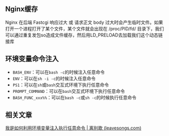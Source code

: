 ## Nginx缓存
Nginx 在后端 Fastcgi 响应过大 或 请求正文 body 过大时会产生临时文件。如果打开一个进程打开了某个文件，某个文件就会出现在 /proc/PID/fd/ 目录下，我们可以通过重复发包so造成文件缓存，然后用LD_PRELOAD去加载我们这个动态链接库

## 环境变量命令注入

-   `BASH_ENV`：可以在`bash -c`的时候注入任意命令
-   `ENV`：可以在`sh -i -c`的时候注入任意命令
-   `PS1`：可以在`sh`或`bash`交互式环境下执行任意命令
-   `PROMPT_COMMAND`：可以在`bash`交互式环境下执行任意命令
-   `BASH_FUNC_xxx%%`：可以在`bash -c`或`sh -c`的时候执行任意命令


## 相关文章
[我是如何利用环境变量注入执行任意命令 | 离别歌 (leavesongs.com)](https://www.leavesongs.com/PENETRATION/how-I-hack-bash-through-environment-injection.html)